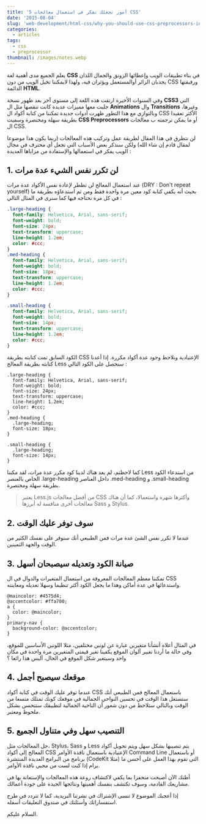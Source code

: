 ```yaml
---
title: '5 أمور تجعلك تفكر في استعمال معالجات CSS'
date: '2015-08-04'
slug: 'web-development/html-css/why-you-should-use-css-preprocessors-in-your-projects'
categories:
  - articles
tags:
  - css
  - preprocessor
thumbnail: /images/notes.webp
---
```


يعلم الجميع مدى أهمية لغة **CSS** في بناء تطبيقات الويب وإعطائها الرونق والجمال اللذان يجذبان الزائر أوالمستعمل ويؤثران فيه، ولهذا لايمكننا تخيل الويب من دون CSS ورفيقتها الدائمة **HTML**.

وفي السنوات الأخيرة ارتقت هذه اللغة إلى مستوى آخر بعد ظهور نسخة **CSS3** التي جلبت معها مميزات عديدة كانت تنقصها مثل ال **Animations** وال **Transitions** وغيرها، وبالتوازي مع هذا التطور ظهرت أدوات جديدة تمكننا من كتابة أكواد ال CSS الأكثر تعقيدا بطريقة سهلة ومختصرة وسميت **CSS Preprocessors** أو ما يمكن ترجمته ب معالجات ال CSS.

لن نتطرق في هذا المقال لطريقة عمل وتركيب هذه المعالجات (ربما يكون هذا موضوعا لمقال قادم إن شاء الله) ولكن سنذكر بعض الأسباب التي تجعل أي محترف في مجال الويب يفكر في استعمالها والإستفادة من مزاياها العديدة :

## 1\. لن تكرر نفس الشيء عدة مرات

عند استعمال المعالج لن تظطر لإعادة نفس الأكواد عدة مرات (DRY : Don't repeat yourself) بحيث أنه يكفي كتابة كود معين مرة واحدة فقط ومن ثم استدعاؤه بطريقة ما في كل مرة نحتاجه فيها كما سنرى في المثال التالي :

```css
.large-heading {
  font-family: Helvetica, Arial, sans-serif;
  font-weight: bold;
  font-size: 24px;
  text-transform: uppercase;
  line-height: 1.2em;
  color: #ccc;
}
.med-heading {
  font-family: Helvetica, Arial, sans-serif;
  font-weight: bold;
  font-size: 18px;
  text-transform: uppercase;
  line-height: 1.2em;
  color: #ccc;
}

.small-heading {
  font-family: Helvetica, Arial, sans-serif;
  font-weight: bold;
  font-size: 14px;
  text-transform: uppercase;
  line-height: 1.2em;
  color: #ccc;
}
```

الكود السابق تمت كتابته بطريقة CSS الإعتيادية ونلاحظ وجود عدة أكواد مكررة. إذا أعدنا كتابته بطريقة المعالج Less سنحصل على الكود التالي :

```less
.large-heading {
  font-family: Helvetica, Arial, sans-serif;
  font-weight: bold;
  font-size: 24px;
  text-transform: uppercase;
  line-height: 1.2em;
  color: #ccc;
}
.med-heading {
  .large-heading;
  font-size: 18px;
}

.small-heading {
  .large-heading;
  font-size: 14px;
}
```

كما لاحظتم، لم يعد هناك لدينا كود مكرر عدة مرات، لقد مكننا Less من استدعاء الكود الخاص بالعنصر .large-heading داخل العناصر .med-heading و .small-heading بطريقة سهلة ومختصرة.

> يعتبر Less.js من أفضل معالجات CSS وأكثرها شهرة واستعمالا، كما أن هناك معالجات أخرى منافسة له أبرزها Sass و Stylus.

## 2. سوف توفر عليك الوقت

عندما لا تكرر نفس الشئ عدة مرات فمن الطبيعي أنك ستوفر على نفسك الكثير من الوقت والجهد الثمينين.

## 3. صيانة الكود وتعديله سيصبحان أسهل

تمكننا معظم المعالجات المعروفة من استعمال المتغيرات والدوال في ال CSS واستدعائها في عدة أماكن وهذا ما يجعل الكود أكثر تنظيما وسهلا تعديله ومعاينته.

```less
@maincolor: #4575d4;
@accentcolor: #ffa700;
a {
  color: @maincolor;
}
primary-nav {
  background-color: @accentcolor;
}
```

في المثال أعلاه أنشأنا متغيرين عبارة عن لونين مختلفين، مثلا اللونين الأساسين للموقع، وفي حالة ما أردنا تغيير ألوان الموقع يكفينا تغير قيمتي المتغيرين مرة واحدة في مكان واحد وسيتغير شكل الموقع في الحال، أليس هذا رائعا ؟

## 4. موقعك سيصبح أجمل

عندما توفر عليك الوقت في كتابة أكواد CSS باستعمال المعالج فمن الطبيعي أنك ستستغل هذا الوقت في تحسين النواحي الجمالية في موقعك كونك تمتلك متسعا من الوقت وبالتالي ستلاحظ من دون شعور أن الناحية الجمالية لتطبيقك ستتحسن بشكل ملحوظ ومعتبر.

## 5. التنصيب سهل وفي متناول الجميع

جل المعالجات مثل، Stylus، Sass و Less يتم تنصيبها بشكل سهل ويتم تحويل أكواد المعالج إلى أكواد CSS الإعتيادية باستعمال نافذة الأوامر Command Line أو باستعمال برنامج من البرامج العديدة المنتشرة (CodeKit مثلا) التي تقوم بهذا العمل على أحسن ما يرام إذا كنت لست من محبي نافذة الأوامر.

أظنك الآن أصبحت متحفزا بما يكفي لاكتشاف روعة هذه المعالجات والإستعانة بها في مشاريعك القادمة، وسوف تكتشف بنفسك أهميتها ونتائجها الجيدة على جودة أعمالك.

إذا أعجبك الموضوع لا تنسى الإشتراك في نشرتنا البريدية، كما لا تتردد في طرح استفساراتك وأسئلتك في صندوق التعليقات أسفله.

السلام عليكم.
